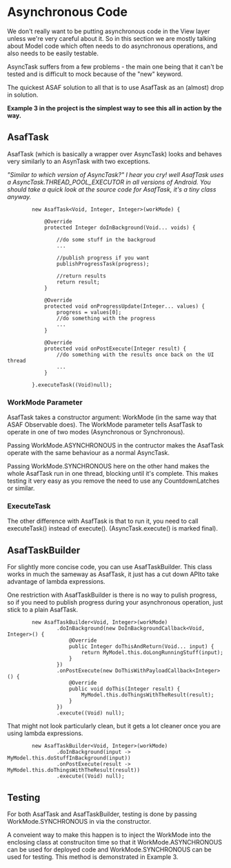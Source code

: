 
# Asynchronous Code

We don't really want to be putting asynchronous code in the View layer unless we're very careful about it. So in this section we are mostly talking about Model code which often needs to do asynchronous operations, and also needs to be easily testable.

AsyncTask suffers from a few problems - the main one being that it can't be tested and is difficult to mock because of the "new" keyword.

The quickest ASAF solution to all that is to use AsafTask as an (almost) drop in solution.

**Example 3 in the project is the simplest way to see this all in action by the way.**

## AsafTask
AsafTask (which is basically a wrapper over AsyncTask) looks and behaves very similarly to an AsynTask with two exceptions.

*"Similar to which version of AsyncTask?" I hear you cry! well AsafTask uses a AsyncTask.THREAD_POOL_EXECUTOR in all versions of Android. You should take a quick look at the source code for AsafTask, it's a tiny class anyway.*


```
        new AsafTask<Void, Integer, Integer>(workMode) {
        
            @Override
            protected Integer doInBackground(Void... voids) {

                //do some stuff in the backgroud
                ...
                
                //publish progress if you want
                publishProgressTask(progress);
                
                //return results
                return result;  
            }

            @Override
            protected void onProgressUpdate(Integer... values) {
                progress = values[0];
                //do something with the progress
                ...
            }

            @Override
            protected void onPostExecute(Integer result) {
                //do something with the results once back on the UI thread
                ...
            }

        }.executeTask((Void)null);
```


### WorkMode Parameter
AsafTask takes a constructor argument: WorkMode (in the same way that ASAF Observable does). The WorkMode parameter tells AsafTask to operate in one of two modes (Asynchronous or Synchronous).

Passing WorkMode.ASYNCHRONOUS in the contructor makes the AsafTask operate with the same behaviour as a normal AsyncTask.

Passing WorkMode.SYNCHRONOUS here on the other hand makes the whole AsafTask run in one thread, blocking until it's complete. This makes testing it very easy as you remove the need to use any CountdownLatches or similar.


### ExecuteTask
The other difference with AsafTask is that to run it, you need to call executeTask() instead of execute(). (AsyncTask.execute() is marked final).


## AsafTaskBuilder

For slightly more concise code, you can use AsafTaskBuilder. This class works in much the sameway as AsafTask, it just has a cut down APIto take advantage of lambda expressions.

One restriction with AsafTaskBuilder is there is no way to pulish progress, so if you need to publish progress during your asynchronous operation, just stick to a plain AsafTask.


```
        new AsafTaskBuilder<Void, Integer>(workMode)
                .doInBackground(new DoInBackgroundCallback<Void, Integer>() {
                    @Override
                    public Integer doThisAndReturn(Void... input) {
                        return MyModel.this.doLongRunningStuff(input);
                    }
                })
                .onPostExecute(new DoThisWithPayloadCallback<Integer>() {
                    @Override
                    public void doThis(Integer result) {
                        MyModel.this.doThingsWithTheResult(result);
                    }
                })
                .execute((Void) null);
```

That might not look particularly clean, but it gets a lot cleaner once you are using lambda expressions.

```
        new AsafTaskBuilder<Void, Integer>(workMode)
                .doInBackground(input -> MyModel.this.doStuffInBackground(input))
                .onPostExecute(result -> MyModel.this.doThingsWithTheResult(result))
                .execute((Void) null);
```


## Testing
For both AsafTask and AsafTaskBuilder, testing is done by passing WorkMode.SYNCHRONOUS in via the constructor.

A conveient way to make this happen is to inject the WorkMode into the enclosing class at construciton time so that it WorkMode.ASYNCHRONOUS can be used for deployed code and WorkMode.SYNCHRONOUS can be used for testing. This method is demonstrated in Example 3.
